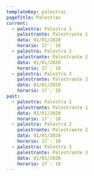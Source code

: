 ```yaml
---
templateKey: palestras
pageTitle: Palestras
current:
  - palestra: Palestra 1
    palestrante: Palestrante 1
    data: 01/01/2020
    horario: 17`:`10
  - palestra: Palestra 2
    palestrante: Palestrante 2
    data: 01/01/2020
    horario: 17`:`10
  - palestra: Palestra 3
    palestrante: Palestrante 3
    data: 01/01/2020
    horario: 17`:`10
past:
  - palestra: Palestra 1
    palestrante: Palestrante 1
    data: 01/01/2020
    horario: 17`:`10
  - palestra: Palestra 2
    palestrante: Palestrante 2
    data: 01/01/2020
    horario: 17`:`10
  - palestra: Palestra 3
    palestrante: Palestrante 3
    data: 01/01/2020
    horario: 17`:`10
---
```

